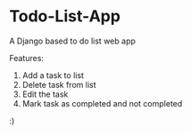 # Todo-List-App
A Django based to do list web app 

Features:
1. Add a task to list
2. Delete task from list
3. Edit the task 
4. Mark task as completed and not completed

:)
